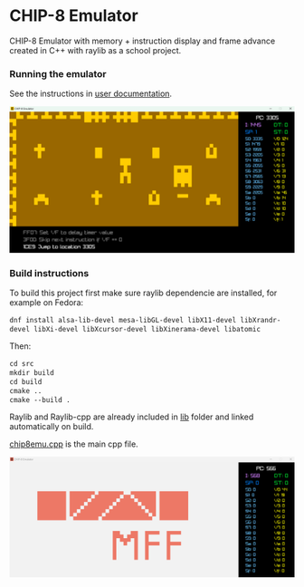 # CHIP-8 Emulator

CHIP-8 Emulator with memory + instruction display and frame advance created in C++ with raylib as a school project.

### Running the emulator

See the instructions in [user documentation](docs/user_documentation.md).

![Running GlitchGhost game](/Previews/preview1.png?raw=true "Running GlitchGhost game")

### Build instructions

To build this project first make sure raylib dependencie are installed, for example on Fedora:
```
dnf install alsa-lib-devel mesa-libGL-devel libX11-devel libXrandr-devel libXi-devel libXcursor-devel libXinerama-devel libatomic
```

Then:
```
cd src
mkdir build
cd build
cmake ..
cmake --build .
```

Raylib and Raylib-cpp are already included in [lib](lib) folder and linked automatically on build.

[chip8emu.cpp](src/chip8emu.cpp) is the main cpp file.

![MFF Logo example](/Previews/preview2.png?raw=true "MFF Logo example")